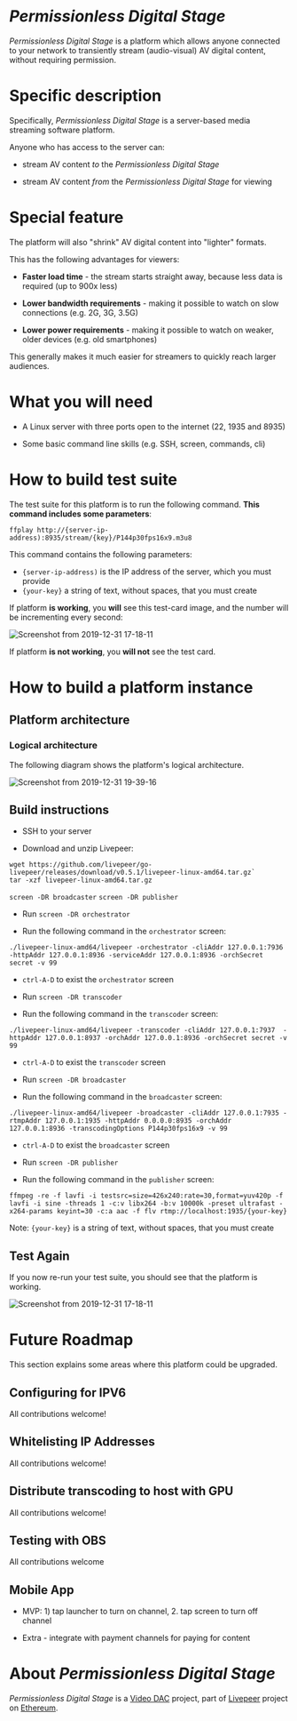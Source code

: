 # _Permissionless Digital Stage_

_Permissionless Digital Stage_ is a platform which allows anyone connected to your network to transiently stream (audio-visual) AV digital content, without requiring permission.

# Specific description

Specifically, _Permissionless Digital Stage_ is a server-based media streaming software platform.

Anyone who has access to the server can:

- stream AV content _to_ the _Permissionless Digital Stage_

- stream AV content _from_ the _Permissionless Digital Stage_ for viewing

# Special feature

The platform will also "shrink" AV digital content into "lighter" formats.

This has the following advantages for viewers:

- __Faster load time__ - the stream starts straight away, because less data is required (up to 900x less)

- __Lower bandwidth requirements__ - making it possible to watch on slow connections (e.g. 2G, 3G, 3.5G)

- __Lower power requirements__ - making it possible to watch on weaker, older devices (e.g. old smartphones)

This generally makes it much easier for streamers to quickly reach larger audiences.

# What you will need

- A Linux server with three ports open to the internet (22, 1935 and 8935)

- Some basic command line skills (e.g. SSH, screen, commands, cli)

# How to build test suite

The test suite for this platform is to run the following command. __This command includes some parameters__:

`ffplay http://{server-ip-address):8935/stream/{key}/P144p30fps16x9.m3u8`

This command contains the following parameters:

- `{server-ip-address)` is the IP address of the server, which you must provide
- `{your-key}` a string of text, without spaces, that you must create

If platform __is working__, you __will__ see this test-card image, and the number will be incrementing every second:

![Screenshot from 2019-12-31 17-18-11](https://user-images.githubusercontent.com/59374467/71627376-608aa380-2bf2-11ea-9ae3-dfb2e87a45b0.png)

If platform __is not working__, you __will not__ see the test card.

# How to build a platform instance

## Platform architecture

### Logical architecture

The following diagram shows the platform's logical architecture.

![Screenshot from 2019-12-31 19-39-16](https://user-images.githubusercontent.com/59374467/71630796-502ff400-2c05-11ea-8ffc-d3fff4e7bc2f.png)

## Build instructions

- SSH to your server

- Download and unzip Livepeer:
 
 ```
 wget https://github.com/livepeer/go-livepeer/releases/download/v0.5.1/livepeer-linux-amd64.tar.gz`
 tar -xzf livepeer-linux-amd64.tar.gz
 ```

`screen -DR broadcaster`
`screen -DR publisher`

- Run `screen -DR orchestrator`

- Run the following command in the `orchestrator` screen:

`./livepeer-linux-amd64/livepeer -orchestrator -cliAddr 127.0.0.1:7936  -httpAddr 127.0.0.1:8936 -serviceAddr 127.0.0.1:8936 -orchSecret secret -v 99
`
- `ctrl-A-D` to exist the `orchestrator` screen

- Run `screen -DR transcoder`

- Run the following command in the `transcoder` screen:

`./livepeer-linux-amd64/livepeer -transcoder -cliAddr 127.0.0.1:7937  -httpAddr 127.0.0.1:8937 -orchAddr 127.0.0.1:8936 -orchSecret secret -v 99`

- `ctrl-A-D` to exist the `transcoder` screen

- Run `screen -DR broadcaster`

- Run the following command in the `broadcaster` screen:

`./livepeer-linux-amd64/livepeer -broadcaster -cliAddr 127.0.0.1:7935 -rtmpAddr 127.0.0.1:1935 -httpAddr 0.0.0.0:8935 -orchAddr 127.0.0.1:8936 -transcodingOptions P144p30fps16x9 -v 99
`
- `ctrl-A-D` to exist the `broadcaster` screen

- Run `screen -DR publisher`

- Run the following command in the `publisher` screen:

`ffmpeg -re -f lavfi -i testsrc=size=426x240:rate=30,format=yuv420p -f lavfi -i sine -threads 1 -c:v libx264 -b:v 10000k -preset ultrafast -x264-params keyint=30 -c:a aac -f flv rtmp://localhost:1935/{your-key}`

Note: `{your-key}` is a string of text, without spaces, that you must create

## Test Again

If you now re-run your test suite, you should see that the platform is working.

![Screenshot from 2019-12-31 17-18-11](https://user-images.githubusercontent.com/59374467/71627376-608aa380-2bf2-11ea-9ae3-dfb2e87a45b0.png)

# Future Roadmap

This section explains some areas where this platform could be upgraded.

## Configuring for IPV6

All contributions welcome!

## Whitelisting IP Addresses

All contributions welcome!

## Distribute transcoding to host with GPU

All contributions welcome!

## Testing with OBS

All contributions welcome

## Mobile App

- MVP: 1) tap launcher to turn on channel, 2. tap screen to turn off channel

- Extra - integrate with payment channels for paying for content

# About _Permissionless Digital Stage_

_Permissionless Digital Stage_ is a [Video DAC](https://github.com/videodac) project, part of [Livepeer](https://github.com/livepeer) project on [Ethereum](https://github.com/ethereum).
